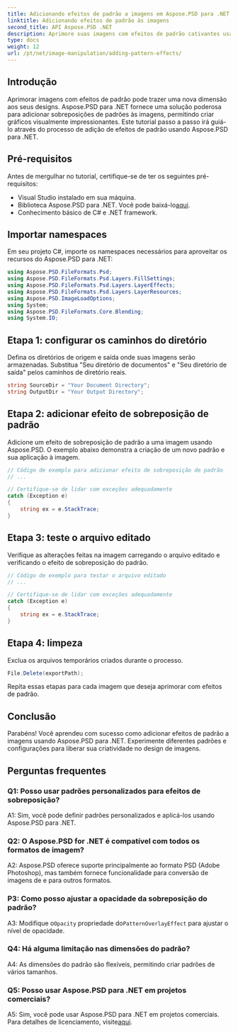 ```yaml
---
title: Adicionando efeitos de padrão a imagens em Aspose.PSD para .NET
linktitle: Adicionando efeitos de padrão às imagens
second_title: API Aspose.PSD .NET
description: Aprimore suas imagens com efeitos de padrão cativantes usando Aspose.PSD para .NET. Siga nosso guia passo a passo para adicionar padrões personalizados perfeitamente.
type: docs
weight: 12
url: /pt/net/image-manipulation/adding-pattern-effects/
---
```

## Introdução

Aprimorar imagens com efeitos de padrão pode trazer uma nova dimensão aos seus designs. Aspose.PSD para .NET fornece uma solução poderosa para adicionar sobreposições de padrões às imagens, permitindo criar gráficos visualmente impressionantes. Este tutorial passo a passo irá guiá-lo através do processo de adição de efeitos de padrão usando Aspose.PSD para .NET.

## Pré-requisitos

Antes de mergulhar no tutorial, certifique-se de ter os seguintes pré-requisitos:

- Visual Studio instalado em sua máquina.
-  Biblioteca Aspose.PSD para .NET. Você pode baixá-lo[aqui](https://releases.aspose.com/psd/net/).
- Conhecimento básico de C# e .NET framework.

## Importar namespaces

Em seu projeto C#, importe os namespaces necessários para aproveitar os recursos do Aspose.PSD para .NET:

```csharp
using Aspose.PSD.FileFormats.Psd;
using Aspose.PSD.FileFormats.Psd.Layers.FillSettings;
using Aspose.PSD.FileFormats.Psd.Layers.LayerEffects;
using Aspose.PSD.FileFormats.Psd.Layers.LayerResources;
using Aspose.PSD.ImageLoadOptions;
using System;
using Aspose.PSD.FileFormats.Core.Blending;
using System.IO;
```

## Etapa 1: configurar os caminhos do diretório

Defina os diretórios de origem e saída onde suas imagens serão armazenadas. Substitua "Seu diretório de documentos" e "Seu diretório de saída" pelos caminhos de diretório reais.

```csharp
string SourceDir = "Your Document Directory";
string OutputDir = "Your Output Directory";
```

## Etapa 2: adicionar efeito de sobreposição de padrão

Adicione um efeito de sobreposição de padrão a uma imagem usando Aspose.PSD. O exemplo abaixo demonstra a criação de um novo padrão e sua aplicação à imagem.

```csharp
// Código de exemplo para adicionar efeito de sobreposição de padrão
// ...

// Certifique-se de lidar com exceções adequadamente
catch (Exception e)
{
    string ex = e.StackTrace;
}
```

## Etapa 3: teste o arquivo editado

Verifique as alterações feitas na imagem carregando o arquivo editado e verificando o efeito de sobreposição do padrão.

```csharp
// Código de exemplo para testar o arquivo editado
// ...

// Certifique-se de lidar com exceções adequadamente
catch (Exception e)
{
    string ex = e.StackTrace;
}
```

## Etapa 4: limpeza

Exclua os arquivos temporários criados durante o processo.

```csharp
File.Delete(exportPath);
```

Repita essas etapas para cada imagem que deseja aprimorar com efeitos de padrão.

## Conclusão

Parabéns! Você aprendeu com sucesso como adicionar efeitos de padrão a imagens usando Aspose.PSD para .NET. Experimente diferentes padrões e configurações para liberar sua criatividade no design de imagens.

## Perguntas frequentes

### Q1: Posso usar padrões personalizados para efeitos de sobreposição?

A1: Sim, você pode definir padrões personalizados e aplicá-los usando Aspose.PSD para .NET.

### Q2: O Aspose.PSD for .NET é compatível com todos os formatos de imagem?

A2: Aspose.PSD oferece suporte principalmente ao formato PSD (Adobe Photoshop), mas também fornece funcionalidade para conversão de imagens de e para outros formatos.

### P3: Como posso ajustar a opacidade da sobreposição do padrão?

 A3: Modifique o`Opacity` propriedade do`PatternOverlayEffect` para ajustar o nível de opacidade.

### Q4: Há alguma limitação nas dimensões do padrão?

A4: As dimensões do padrão são flexíveis, permitindo criar padrões de vários tamanhos.

### Q5: Posso usar Aspose.PSD para .NET em projetos comerciais?

A5: Sim, você pode usar Aspose.PSD para .NET em projetos comerciais. Para detalhes de licenciamento, visite[aqui](https://purchase.aspose.com/buy).